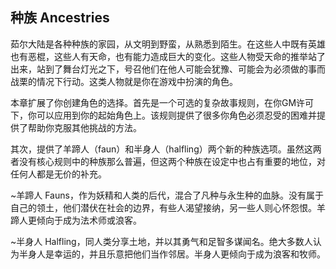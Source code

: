 ## 种族 Ancestries

茹尔大陆是各种种族的家园，从文明到野蛮，从熟悉到陌生。在这些人中既有英雄也有恶棍，这些人有天命，也有能力造成巨大的变化。这些人物受天命的推举站了出来，站到了舞台灯光之下，号召他们在他人可能会犹豫、可能会为必须做的事而战栗的情况下行动。这类人物就是你在游戏中扮演的角色。

本章扩展了你创建角色的选择。首先是一个可选的复杂故事规则，在你GM许可下，你可以应用到你的起始角色上。该规则提供了很多你角色必须忍受的困难并提供了帮助你克服其他挑战的方法。

其次，提供了羊蹄人（faun）和半身人（halfling）两个新的种族选项。虽然这两者没有核心规则中的种族那么普遍，但这两个种族在设定中也占有重要的地位，对任何人都是无价的补充。

~羊蹄人
Fauns，作为妖精和人类的后代，混合了凡种与永生种的血脉。没有属于自己的领土，他们潜伏在社会的边界，有些人渴望接纳，另一些人则心怀怨恨。羊蹄人更倾向于成为法术师或浪客。

~半身人
Halfling，同人类分享土地，并以其勇气和足智多谋闻名。绝大多数人认为半身人是幸运的，并且乐意把他们当作邻居。半身人更倾向于成为浪客和牧师。

